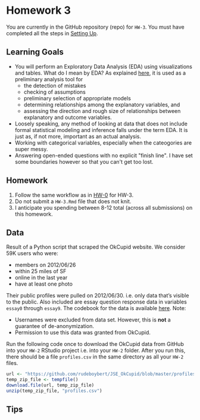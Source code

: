 Homework 3
================

You are currently in the GitHub repository (repo) for `HW-3`. You must have completed all the steps in [Setting Up](https://rudeboybert.github.io/MATH216/jekyll/update/2016/09/12/getting-started.html).

Learning Goals
--------------

-   You will perform an Exploratory Data Analysis (EDA) using visualizations and tables. What do I mean by EDA? As explained [here](http://www.stat.cmu.edu/~hseltman/309/Book/chapter4.pdf), it is used as a preliminary analysis tool for
    -   the detection of mistakes
    -   checking of assumptions
    -   preliminary selection of appropriate models
    -   determining relationships among the explanatory variables, and
    -   assessing the direction and rough size of relationships between explanatory and outcome variables.
-   Loosely speaking, any method of looking at data that does not include formal statistical modeling and inference falls under the term EDA. It is just as, if not more, important as an actual analysis.
-   Working with categorical variables, especially when the cateogories are super messy.
-   Answering open-ended questions with no explicit "finish line". I have set some boundaries however so that you can't get too lost.

Homework
--------

1.  Follow the same workflow as in <a target="_blank" class="page-link"
    href="https://github.com/2016-09-Middlebury-Data-Science/HW-0#homework">HW-0</a> for HW-3.
2.  Do not submit a `HW-3.Rmd` file that does not knit.
3.  I anticipate you spending between 8-12 total (across all submissions) on this homework.

Data
----

Result of a Python script that scraped the OkCupid website. We consider 59K users who were:

-   members on 2012/06/26
-   within 25 miles of SF
-   online in the last year
-   have at least one photo

Their public profiles were pulled on 2012/06/30. i.e. only data that’s visible to the public. Also included are essay question response data in variables `essay0` through `essay9`. The codebook for the data is available [here](https://github.com/rudeboybert/JSE_OkCupid/blob/master/okcupid_codebook.txt). Note:

-   Usernames were excluded from data set. However, this is **not** a guarantee of de-anonymization.
-   Permission to use this data was granted from OkCupid.

Run the following code once to download the OkCupid data from GitHub into your `HW-2` RStudio project i.e. into your `HW-2` folder. After you run this, there should be a file `profiles.csv` in the same directory as all your `HW-2` files.

``` r
url <- "https://github.com/rudeboybert/JSE_OkCupid/blob/master/profiles.csv.zip?raw=true"
temp_zip_file <- tempfile()
download.file(url, temp_zip_file)
unzip(temp_zip_file, "profiles.csv")
```

Tips
----
